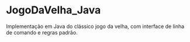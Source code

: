 # JogoDaVelha_Java
Implementação em Java do clássico jogo da velha, com interface de linha de comando e regras padrão.
